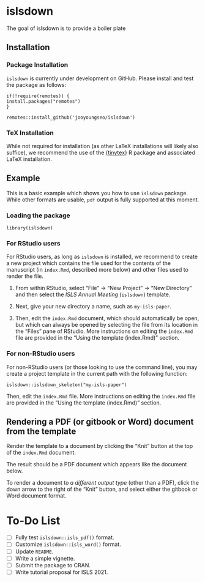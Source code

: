 
<!-- README.md is generated from README.Rmd. Please edit that file -->

# islsdown

<!-- badges: start -->
<!-- badges: end -->

The goal of islsdown is to provide a boiler plate

## Installation

### Package Installation

`islsdown` is currently under development on GitHub. Please install and
test the package as follows:

    if(!require(remotes)) {
    install.packages("remotes")
    }

    remotes::install_github('jooyoungseo/islsdown')

### TeX Installation

While not required for installation (as other LaTeX installations will
likely also suffice), we recommend the use of the
[{tinytex}](https://yihui.org/tinytex/) R package and associated LaTeX
installation.

## Example

This is a basic example which shows you how to use `islsdown` package.
While other formats are usable, `pdf` output is fully supported at this
moment.

### Loading the package

    library(islsdown)

### For RStudio users

For RStudio users, as long as `islsdown` is installed, we recommend to
create a new project which contains the file used for the contents of
the manuscript (in `index.Rmd`, described more below) and other files
used to render the file.

1.  From within RStudio, select “File” -&gt; “New Project” -&gt; “New
    Directory” and then select the *ISLS Annual Meeting* (`islsdown`)
    template.

2.  Next, give your new directory a name, such as `my-isls-paper`.

3.  Then, edit the `index.Rmd` document, which should automatically be
    open, but which can always be opened by selecting the file from its
    location in the “Files” pane of RStudio. More instructions on
    editing the `index.Rmd` file are provided in the “Using the template
    (index.Rmd)” section.

### For non-RStudio users

For non-RStudio users (or those looking to use the command line), you
may create a project template in the current path with the following
function:

    islsdown::islsdown_skeleton("my-isls-paper")

Then, edit the `index.Rmd` file. More instructions on editing the
`index.Rmd` file are provided in the “Using the template (index.Rmd)”
section.

## Rendering a PDF (or gitbook or Word) document from the template

Render the template to a document by clicking the “Knit” button at the
top of the `index.Rmd` document.

The result should be a PDF document which appears like the document
below.

To render a document to *a different output type* (other than a PDF),
click the down arrow to the right of the “Knit” button, and select
either the gitbook or Word document format.

# To-Do List

-   [ ] Fully test `islsdown::isls_pdf()` format.
-   [ ] Customize `islsdown::isls_word()` format.
-   [ ] Update `README`.
-   [ ] Write a simple vignette.
-   [ ] Submit the package to CRAN.
-   [ ] Write tutorial proposal for ISLS 2021.
